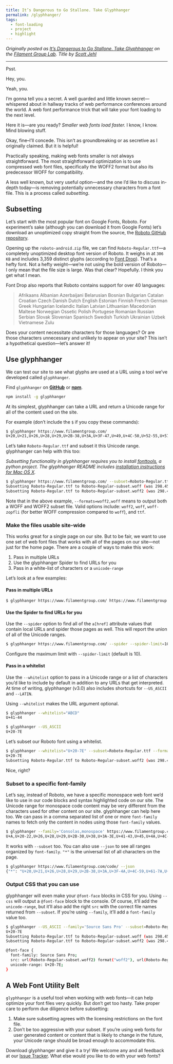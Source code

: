```yaml
---
title: It’s Dangerous to Go Stallone. Take Glyphhanger
permalink: /glyphhanger/
tags:
  - font-loading
  - project
  - highlight
---
```


_Originally posted as [It’s Dangerous to Go Stallone. Take Glyphhanger](http://filamentgroup.com/lab/glyphhanger/) on the [Filament Group Lab](http://filamentgroup.com/lab/). Title by [Scott Jehl](https://www.filamentgroup.com/about/#scott-jehl)_

---

Psst.

Hey, you.

Yeah, you.

I’m gonna tell you a secret. A well guarded and little known secret—whispered about in hallway tracks of web performance conferences around the world. A web font performance trick that will take your font loading to the next level.

Here it is—are you ready? *Smaller web fonts load faster.* I know, I know. Mind blowing stuff.

Okay, fine–I’ll concede. This isn’t as groundbreaking or as secretive as I originally claimed. But it is helpful!

Practically speaking, making web fonts smaller is not always straightforward. The most straightforward optimization is to use compressed web font files, specifically the WOFF2 format but also its predecessor WOFF for compatibility.

A less well known, but very useful option—and the one I’d like to discuss in-depth today—is removing potentially unnecessary characters from a font file. This is a process called _subsetting_.

## Subsetting

Let’s start with the most popular font on Google Fonts, Roboto. For experiment’s sake (although you can download it from Google Fonts) let’s download an unoptimized copy straight from the source, the [Roboto GitHub repository](https://github.com/google/roboto/releases).

Opening up the `roboto-android.zip` file, we can find `Roboto-Regular.ttf`—a completely unoptimized desktop font version of Roboto. It weighs in at `306 KB` and includes 3,359 distinct glyphs (according to [Font Drop](https://fontdrop.info/)). That’s a hefty font. Not a hefty weight—we’re not using the bold version of Roboto—I only mean that the file size is large. Was that clear? Hopefully. I think you get what I mean.

Font Drop also reports that Roboto contains support for over 40 languages:

> Afrikaans  Albanian  Azerbaijani  Belarusian  Bosnian  Bulgarian  Catalan  Croatian  Czech  Danish  Dutch  English  Estonian  Finnish French  German  Greek  Hungarian  Icelandic  Italian  Latvian  Lithuanian  Macedonian  Maltese  Norwegian  Ossetic  Polish  Portugese Romanian  Russian  Serbian  Slovak  Slovenian  Spanisch  Swedish  Turkish  Ukrainian  Uzbek  Vietnamese  Zulu

Does your content necessitate characters for those languages? Or are those characters unnecessary and unlikely to appear on your site? This isn’t a hypothetical question—let’s answer it!

## Use glyphhanger

We can test our site to see what glyphs are used at a URL using a tool we’ve developed called `glyphhanger`.

Find `glyphhanger` on [**GitHub**](https://github.com/filamentgroup/glyphhanger) or [**npm**](https://www.npmjs.com/package/glyphhanger).

``` bash
npm install -g glyphhanger
```

At its simplest, glyphhanger can take a URL and return a Unicode range for all of the content used on the site.

For example (don’t include the `$` if you copy these commands):

``` bash
$ glyphhanger https://www.filamentgroup.com/
U+20,U+21,U+26,U+28,U+29,U+2B-38,U+3A,U+3F-47,U+49,U+4C-50,U+52-55,U+57-5A,U+61-70,U+72-77,U+79,U+7C,U+A9,U+DC,U+2014,U+2019,U+25A2
```

Let’s take `Roboto-Regular.ttf` and subset it this Unicode range. glyphhanger can help with this too:

_Subsetting functionality in glyphhanger requires you to install [fonttools](https://github.com/fonttools/fonttools), a python project. The glyphhanger README includes [installation instructions for Mac OS X](https://github.com/filamentgroup/glyphhanger#installing-pyftsubset)._

``` bash
$ glyphhanger https://www.filamentgroup.com/ --subset=Roboto-Regular.ttf --formats=woff2,woff
Subsetting Roboto-Regular.ttf to Roboto-Regular-subset.woff (was 298.45 KB, now 14.09 KB)
Subsetting Roboto-Regular.ttf to Roboto-Regular-subset.woff2 (was 298.45 KB, now 10.63 KB)
```

Note that in the above example, `--formats=woff2,woff` means to output both a WOFF and WOFF2 subset file. Valid options include: `woff2`, `woff`, `woff-zopfli` (for better WOFF compression compared to `woff`), and `ttf`.

### Make the files usable site-wide

This works great for a single page on our site. But to be fair, we want to use one set of web font files that works with all of the pages on our site—not just for the home page. There are a couple of ways to make this work:

1. Pass in multiple URLs
2. Use the glyphhanger Spider to find URLs for you
3. Pass in a white-list of characters or a `unicode-range`

Let’s look at a few examples:

#### Pass in multiple URLs

``` bash
$ glyphhanger https://www.filamentgroup.com/ https://www.filamentgroup.com/code/
```

#### Use the Spider to find URLs for you

Use the `--spider` option to find all of the `a[href]` attribute values that contain local URLs and spider those pages as well. This will report the union of all of the Unicode ranges.

``` bash
$ glyphhanger https://www.filamentgroup.com/ --spider --spider-limit=10
```

Configure the maximum limit with `--spider-limit` (default is 10).

#### Pass in a whitelist

Use the `--whitelist` option to pass in a Unicode range or a list of characters you’d like to include by default in addition to any URLs that get interpreted. At time of writing, glyphhanger (v3.0) also includes shortcuts for `--US_ASCII` and `--LATIN`.

Using `--whitelist` makes the URL argument optional.

``` bash
$ glyphhanger --whitelist="ABCD"
U+41-44
```

``` bash
$ glyphhanger --US_ASCII
U+20-7E
```

Let’s subset our Roboto font using a whitelist.

``` bash
$ glyphhanger --whitelist="U+20-7E" --subset=Roboto-Regular.ttf --formats=woff2
U+20-7E
Subsetting Roboto-Regular.ttf to Roboto-Regular-subset.woff2 (was 298.45 KB, now 10.78 KB)
```

Nice, right?

### Subset to a specific font-family

Let’s say, instead of Roboto, we have a specific monospace web font we’d like to use in our code blocks and syntax highlighted code on our site. The Unicode range for monospace code content may be very different from the characters used for other content on our site. glyphhanger can help here too. We can pass in a comma separated list of one or more `font-family` names to fetch only the content in nodes using those `font-family` values.

``` bash
$ glyphhanger --family='Consolas,monospace' https://www.filamentgroup.com/lab/preload-ctm.html
U+A,U+20-22,U+26,U+28,U+29,U+2B-30,U+38,U+3A-3E,U+41-43,U+45,U+4A,U+4C-4E,U+53,U+54,U+5B,U+5D,U+61-79,U+7B-7D
```

It works with `--subset` too. You can also use `--json` to see all ranges organized by `font-family`. `"*"` is the universal list of all characters on the page.

``` bash
$ glyphhanger https://www.filamentgroup.com/code/ --json
{"*": "U+20,U+21,U+26,U+28,U+29,U+2B-38,U+3A,U+3F-4A,U+4C-59,U+61-7A,U+A9,U+B0,U+2019,U+201C,U+201D","Source Sans Pro": "U+20,U+21,U+26,U+28,U+29,U+2B-38,U+3A,U+3F-4A,U+4C-59,U+61-7A,U+A9,U+B0,U+2019,U+201C,U+201D","Consolas": "U+20,U+28,U+29,U+3A,U+40,U+61,U+63-66,U+69,U+6B-70,U+72-75,U+78-7A"}
```

### Output CSS that you can use

glyphhanger will even make your `@font-face` blocks in CSS for you. Using `--css` will output a `@font-face` block to the console. Of course, it’ll add the `unicode-range`, but it’ll also add the right `src` with the correct file names returned from `--subset`. If you’re using `--family`, it’ll add a `font-family` value too.

``` bash
$ glyphhanger --US_ASCII --family='Source Sans Pro' --subset=Roboto-Regular.ttf --formats=woff2,woff --css
U+20-7E
Subsetting Roboto-Regular.ttf to Roboto-Regular-subset.woff (was 298.45 KB, now 14.37 KB)
Subsetting Roboto-Regular.ttf to Roboto-Regular-subset.woff2 (was 298.45 KB, now 10.78 KB)

@font-face {
  font-family: Source Sans Pro;
  src: url(Roboto-Regular-subset.woff2) format("woff2"), url(Roboto-Regular-subset.zopfli.woff) format("woff");
  unicode-range: U+20-7E;
}
```

## A Web Font Utility Belt

`glyphhanger` is a useful tool when working with web fonts—it can help optimize your font files very quickly. But don’t get too hasty. Take proper care to perform due diligence before subsetting:

1. Make sure subsetting agrees with the licensing restrictions on the font file.
2. Don’t be too aggressive with your subset. If you’re using web fonts for user generated content or content that is likely to change in the future, your Unicode range should be broad enough to accommodate this.

Download glyphhanger and give it a try! We welcome any and all feedback at our [Issue Tracker](https://github.com/filamentgroup/glyphhanger/issues). What else would you like to do with your web fonts?

